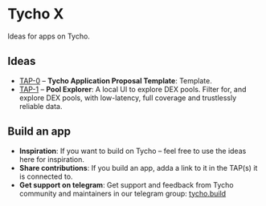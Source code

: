 # Tycho X
Ideas for apps on Tycho.

## Ideas
- [TAP-0](TAP-0.md) – **Tycho Application Proposal Template**: Template.
- [TAP-1](TAP-1.md) – **Pool Explorer**: A local UI to explore DEX pools. Filter for, and explore DEX pools, with low-latency, full coverage and trustlessly reliable data.

## Build an app

- **Inspiration**: If you want to build on Tycho – feel free to use the ideas here for inspiration.
- **Share contributions**: If you build an app, adda a link to it in the TAP(s) it is connected to.
- **Get support on telegram**: Get support and feedback from Tycho community and maintainers in our telegram group: [tycho.build](https://tycho.build/)